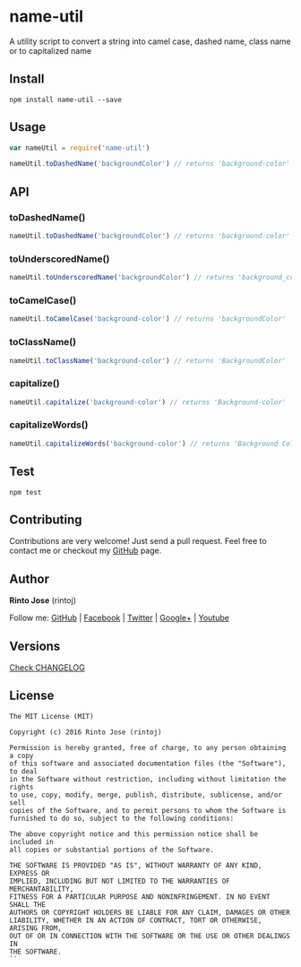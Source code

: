 # name-util

A utility script to convert a string into camel case, dashed name, class name or to capitalized name

## Install

```
npm install name-util --save
```

## Usage

```js
var nameUtil = require('name-util')

nameUtil.toDashedName('backgroundColor') // returns 'background-color'
```

## API

### toDashedName()

```js
nameUtil.toDashedName('backgroundColor') // returns 'background-color'
```

### toUnderscoredName()

```js
nameUtil.toUnderscoredName('backgroundColor') // returns 'background_color'
```

### toCamelCase()

```js
nameUtil.toCamelCase('background-color') // returns 'backgroundColor'
```

### toClassName()

```js
nameUtil.toClassName('background-color') // returns 'BackgroundColor'
```

### capitalize()

```js
nameUtil.capitalize('background-color') // returns 'Background-color'
```

### capitalizeWords()

```js
nameUtil.capitalizeWords('background-color') // returns 'Background Color'
```

## Test

```
npm test
```

## Contributing

Contributions are very welcome! Just send a pull request. Feel free to contact me or checkout my [GitHub](https://github.com/rintoj) page.

## Author

**Rinto Jose** (rintoj)

Follow me:
[GitHub](https://github.com/rintoj)
| [Facebook](https://www.facebook.com/rinto.jose)
| [Twitter](https://twitter.com/rintoj)
| [Google+](https://plus.google.com/+RintoJoseMankudy)
| [Youtube](https://youtube.com/+RintoJoseMankudy)

## Versions

[Check CHANGELOG](https://github.com/rintoj/name-util/blob/master/CHANGELOG.md)

## License

```
The MIT License (MIT)

Copyright (c) 2016 Rinto Jose (rintoj)

Permission is hereby granted, free of charge, to any person obtaining a copy
of this software and associated documentation files (the "Software"), to deal
in the Software without restriction, including without limitation the rights
to use, copy, modify, merge, publish, distribute, sublicense, and/or sell
copies of the Software, and to permit persons to whom the Software is
furnished to do so, subject to the following conditions:

The above copyright notice and this permission notice shall be included in
all copies or substantial portions of the Software.

THE SOFTWARE IS PROVIDED "AS IS", WITHOUT WARRANTY OF ANY KIND, EXPRESS OR
IMPLIED, INCLUDING BUT NOT LIMITED TO THE WARRANTIES OF MERCHANTABILITY,
FITNESS FOR A PARTICULAR PURPOSE AND NONINFRINGEMENT. IN NO EVENT SHALL THE
AUTHORS OR COPYRIGHT HOLDERS BE LIABLE FOR ANY CLAIM, DAMAGES OR OTHER
LIABILITY, WHETHER IN AN ACTION OF CONTRACT, TORT OR OTHERWISE, ARISING FROM,
OUT OF OR IN CONNECTION WITH THE SOFTWARE OR THE USE OR OTHER DEALINGS IN
THE SOFTWARE.
``
```
